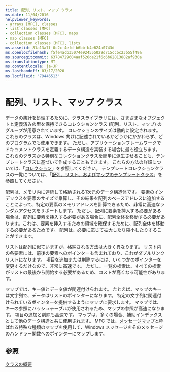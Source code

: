 ```yaml
---
title: 配列、リスト、マップ クラス
ms.date: 11/04/2016
helpviewer_keywords:
- arrays [MFC], classes
- list classes [MFC]
- collection classes [MFC], maps
- map classes [MFC]
- collection classes [MFC], lists
ms.assetid: 81a13a7f-0c2c-4efd-b6bb-b4e624a0743d
ms.openlocfilehash: f5fe4acb35074e924555029d715ccbc23b55f49a
ms.sourcegitcommit: 63784729604aaf526de21f6c6b62813882af930a
ms.translationtype: MT
ms.contentlocale: ja-JP
ms.lasthandoff: 03/17/2020
ms.locfileid: "79446513"
---
```

# <a name="array-list-and-map-classes"></a>配列、リスト、マップ クラス

データの集計を処理するために、クラスライブラリには、さまざまなオブジェクトと定義済みの型を保持できるコレクションクラス (配列、リスト、マップ) のグループが用意されています。 コレクションのサイズは動的に設定されます。 これらのクラスは、Windows 向けに記述されているかどうかにかかわらず、どのプログラムでも使用できます。 ただし、アプリケーションフレームワークでドキュメントクラスを定義するデータ構造を実装する場合に最も役立ちます。 これらのクラスから特別なコレクションクラスを簡単に派生させることも、テンプレートクラスに基づいて作成することもできます。 これらの方法の詳細については、「[コレクション](../mfc/collections.md)」を参照してください。 テンプレートコレクションクラスの一覧については、「[配列、リスト、およびマップのテンプレートクラス](../mfc/template-classes-for-arrays-lists-and-maps.md)」を参照してください。

配列は、メモリ内に連続して格納される1次元のデータ構造体です。 要素のインデックスを要素のサイズで乗算し、その結果を配列のベースアドレスに追加することによって、特定の要素のメモリアドレスを計算できるため、非常に高速なランダムアクセスをサポートします。 ただし、配列に要素を挿入する必要がある場合は、配列に要素を挿入する必要がある場合に、配列全体を移動する必要があります。これは、要素を挿入するための領域を確保するために、配列全体を移動する必要があるためです。 配列は、必要に応じて拡大したり縮小したりすることができます。

リストは配列に似ていますが、格納される方法は大きく異なります。 リスト内の各要素には、前後の要素へのポインターも含まれており、これがダブルリンクリストになります。 項目を追加または削除するには、いくつかのポインターを変更するだけなので、非常に高速です。 ただし、一覧の検索は、すべての検索がリストの最後から開始する必要があるため、コストが高くなる可能性があります。

マップでは、キー値とデータ値が関連付けられます。 たとえば、マップのキーは文字列で、データはリストのポインターになります。 特定の文字列に関連付けられているポインターを提供するようにマップに要求します。 マップでは、キーの参照にハッシュテーブルが使用されるため、マップの参照が高速になります。 項目の追加と削除も高速です。 マップは、多くの場合、補助インデックスとして他のデータ構造と共に使用されます。 MFC では、[メッセージマップ](../mfc/mapping-messages.md)と呼ばれる特殊な種類のマップを使用して、Windows メッセージをそのメッセージのハンドラー関数へのポインターにマップします。

## <a name="see-also"></a>参照

[クラスの概要](../mfc/class-library-overview.md)
